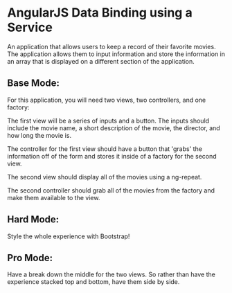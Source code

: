 # AngularJS Data Binding using a Service

An application that allows users to keep a record of their favorite movies. The application allows them to input information and store the information in an array that is displayed on a different section of the application.

## Base Mode:

For this application, you will need two views, two controllers, and one factory:

The first view will be a series of inputs and a button. The inputs should include the movie name, a short description of the movie, the director, and how long the movie is.

The controller for the first view should have a button that 'grabs' the information off of the form and stores it inside of a factory for the second view.

The second view should display all of the movies using a ng-repeat.

The second controller should grab all of the movies from the factory and make them available to the view.

## Hard Mode:

Style the whole experience with Bootstrap!

## Pro Mode:

Have a break down the middle for the two views. So rather than have the experience stacked top and bottom, have them side by side.
